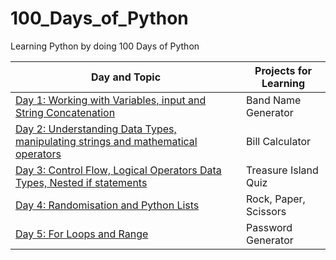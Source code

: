 # 100_Days_of_Python

Learning Python by doing 100 Days of Python

| Day and Topic                                                                                | Projects for Learning |
| -------------------------------------------------------------------------------------------- | --------------------- |
| [Day 1: Working with Variables, input and String Concatenation](Day_1.py)                    | Band Name Generator   |
| [Day 2: Understanding Data Types, manipulating strings and mathematical operators](Day_2.py) | Bill Calculator       |
| [Day 3: Control Flow, Logical Operators Data Types, Nested if statements](Day_3.py)          | Treasure Island Quiz  |
| [Day 4: Randomisation and Python Lists](Day_4.py)                                            | Rock, Paper, Scissors |
| [Day 5: For Loops and Range](Day_5.py)                                                       | Password Generator    |
